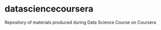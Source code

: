 datasciencecoursera
===================

Repository of materials produced during Data Science Course on Coursera
